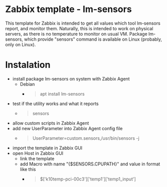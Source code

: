 # Zabbix template - lm-sensors
This template for Zabbix is intended to get all values which tool lm-sensors report, and monitor them. Naturally, this is intended to work on physical servers, as there is no temperature to monitor on usual VM. Package lm-sensors, which provide "sensors" command is available on Linux (probably, only on Linux).
# Instalation
- install package lm-sensors on system with Zabbix Agent
  - Debian
    - > apt install lm-sensors
- test if the utility works and what it reports
  - > sensors
- allow custom scripts in Zabbix Agent
- add new UserParameter into Zabbix Agent config file
  - > UserParameter=custom.sensors,/usr/bin/sensors -j
- import the template in Zabbix GUI
- open Host in Zabbix GUI
  - link the template
  - add Macro with name "{$SENSORS.CPUPATH}" and value in format like this
    - > $['k10temp-pci-00c3']['temp1']['temp1_input']
